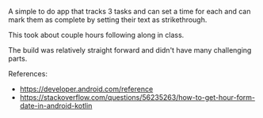 A simple to do app that tracks 3 tasks and can set a time for each and can mark them as complete by setting their text as strikethrough. 

This took about couple hours following along in class.

The build was relatively straight forward and didn't have many challenging parts. 

References:
- https://developer.android.com/reference
- https://stackoverflow.com/questions/56235263/how-to-get-hour-form-date-in-android-kotlin
